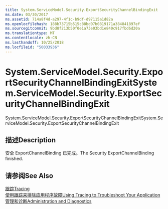 ```yaml
---
title: System.ServiceModel.Security.ExportSecurityChannelBindingExit
ms.date: 03/30/2017
ms.assetid: 714a8f4d-a297-4f1c-b9df-d97115a1d82a
ms.openlocfilehash: 188b73715b515c88bd07b0819171a384841897ef
ms.sourcegitcommit: 9bd8f213b50f0e1a73e03bd1e840c917fbd6d20a
ms.translationtype: MT
ms.contentlocale: zh-CN
ms.lasthandoff: 10/25/2018
ms.locfileid: "50033936"
---
```

# <a name="systemservicemodelsecurityexportsecuritychannelbindingexit"></a><span data-ttu-id="8fcb0-102">System.ServiceModel.Security.ExportSecurityChannelBindingExit</span><span class="sxs-lookup"><span data-stu-id="8fcb0-102">System.ServiceModel.Security.ExportSecurityChannelBindingExit</span></span>
<span data-ttu-id="8fcb0-103">System.ServiceModel.Security.ExportSecurityChannelBindingExit</span><span class="sxs-lookup"><span data-stu-id="8fcb0-103">System.ServiceModel.Security.ExportSecurityChannelBindingExit</span></span>  
  
## <a name="description"></a><span data-ttu-id="8fcb0-104">描述</span><span class="sxs-lookup"><span data-stu-id="8fcb0-104">Description</span></span>  
 <span data-ttu-id="8fcb0-105">安全 ExportChannelBinding 已完成。</span><span class="sxs-lookup"><span data-stu-id="8fcb0-105">The Security ExportChannelBinding finished.</span></span>  
  
## <a name="see-also"></a><span data-ttu-id="8fcb0-106">请参阅</span><span class="sxs-lookup"><span data-stu-id="8fcb0-106">See Also</span></span>  
 [<span data-ttu-id="8fcb0-107">跟踪</span><span class="sxs-lookup"><span data-stu-id="8fcb0-107">Tracing</span></span>](../../../../../docs/framework/wcf/diagnostics/tracing/index.md)  
 [<span data-ttu-id="8fcb0-108">使用跟踪来排除应用程序故障</span><span class="sxs-lookup"><span data-stu-id="8fcb0-108">Using Tracing to Troubleshoot Your Application</span></span>](../../../../../docs/framework/wcf/diagnostics/tracing/using-tracing-to-troubleshoot-your-application.md)  
 [<span data-ttu-id="8fcb0-109">管理和诊断</span><span class="sxs-lookup"><span data-stu-id="8fcb0-109">Administration and Diagnostics</span></span>](../../../../../docs/framework/wcf/diagnostics/index.md)
